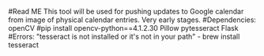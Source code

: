 #Read ME
This tool will be used for pushing updates to Google calendar from image of physical calendar entries. 
Very early stages. 
#Dependencies:
openCV #pip install opencv-python==4.1.2.30
Pillow
pytesseract
Flask
#Errors:
"tesseract is not installed or it's not in your path" - brew install tesseract
